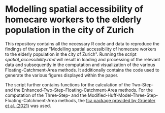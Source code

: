 # Modelling spatial accessibility of homecare workers to the elderly population in the city of Zurich

This repository contains all the necessary R code and data to reproduce the findings of the paper "Modelling spatial accessibility of homecare workers to the elderly population in the city of Zurich". Running the script *spatial_accessibility.rmd* will result in loading and processing of the relevant data and subsequently in the computation and visualization of the various Floating-Catchment-Area methods. It additionally contains the code used to generate the various figures displayed within the paper.

The script further contains functions for the calculation of the Two-Step- and the Enhanced-Two-Step-Floating-Catchment-Area methods. For the computation of the Three-Step- and the Modified-Huff-Model-Three-Step-Floating-Catchment-Area methods, the [fca package provided by Grüebler et al. (2021)](https://egrueebler.github.io/fca/) was used.
